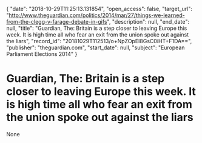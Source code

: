 {
  "date": "2018-10-29T11:25:13.131854", 
  "open_access": false, 
  "target_url": "http://www.theguardian.com/politics/2014/mar/27/things-we-learned-from-the-clegg-v-farage-debate-in-gifs", 
  "description": null, 
  "end_date": null, 
  "title": "Guardian, The: Britain is a step closer to leaving Europe this week. It is high time all who fear an exit from the union spoke out against the liars", 
  "record_id": "20181029T112513/o+NpZOpEI8GsC0iHT+F1DA==", 
  "publisher": "theguardian.com", 
  "start_date": null, 
  "subject": "European Parliament Elections 2014"
}

# Guardian, The: Britain is a step closer to leaving Europe this week. It is high time all who fear an exit from the union spoke out against the liars

None